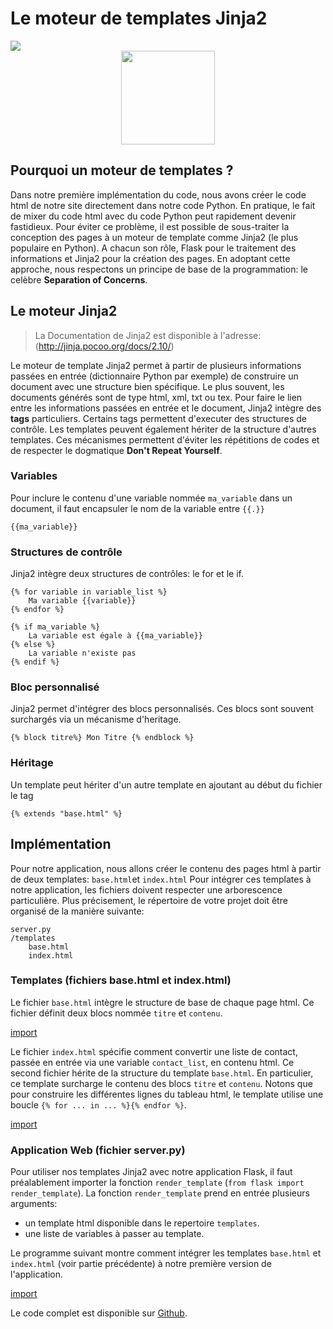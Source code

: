 # Le moteur de templates Jinja2


<div>
<img src="https://img.shields.io/badge/jinja-v2.10-brightgreen.svg"> 
</div>

<div style="text-align:center;">
<img src="http://jinja.pocoo.org/docs/2.10/_static/jinja-small.png" height="150"/>
</div>


## Pourquoi un moteur de templates ?

Dans notre première implémentation du code, nous avons créer le code html de notre site directement dans notre code Python. En pratique, le fait de mixer du code html avec du code Python peut rapidement devenir fastidieux. Pour éviter ce problème, il est possible de sous-traiter la conception des pages à un moteur de template comme Jinja2 (le plus populaire en Python). A chacun son rôle, Flask pour le traitement des informations et Jinja2 pour la création des pages. En adoptant cette approche, nous respectons un principe de base de la programmation: le celèbre **Separation of Concerns**.



## Le moteur Jinja2

> La Documentation de Jinja2 est disponible à l'adresse: (http://jinja.pocoo.org/docs/2.10/)

Le moteur de template Jinja2 permet à partir de plusieurs informations passées en entrée (dictionnaire Python par exemple) de construire un document avec une structure bien spécifique. Le plus souvent, les documents générés sont de type html, xml, txt ou tex. Pour faire le lien entre les informations passées en entrée et le document, Jinja2 intègre des **tags** particuliers. Certains tags permettent d'executer des structures de contrôle. Les templates peuvent également hériter de la structure d'autres templates. Ces mécanismes permettent d'éviter les répétitions de codes et de respecter le dogmatique **Don't Repeat Yourself**.

### Variables

Pour inclure le contenu d'une variable nommée `ma_variable` dans un document, il faut encapsuler le nom de la variable entre `{{.}}`

```
{{ma_variable}}
```

### Structures de contrôle

Jinja2 intègre deux structures de contrôles: le for et le if. 

```
{% for variable in variable_list %}
    Ma variable {{variable}}
{% endfor %}
```

```
{% if ma_variable %}
    La variable est égale à {{ma_variable}}
{% else %}
    La variable n'existe pas
{% endif %}
```

### Bloc personnalisé

Jinja2 permet d'intégrer des blocs personnalisés. Ces blocs sont souvent surchargés via un mécanisme d'heritage. 

```
{% block titre%} Mon Titre {% endblock %}
```

### Héritage

Un template peut hériter d'un autre template en ajoutant au début du fichier le tag

```
{% extends "base.html" %}
```

## Implémentation

Pour notre application, nous allons créer le contenu des pages html à partir de deux templates: `base.html`et `index.html`
Pour intégrer ces templates à notre application, les fichiers doivent respecter une arborescence particulière. Plus précisement, le répertoire de votre projet doit être organisé de la manière suivante:

```
server.py
/templates
    base.html
    index.html
```

### Templates (fichiers base.html et index.html)

Le fichier `base.html` intègre le structure de base de chaque page html. Ce fichier définit deux blocs nommée `titre` et `contenu`.

[import](./src/src3/templates/base.html)

Le fichier `index.html` spécifie comment convertir une liste de contact, passée en entrée via une variable `contact_list`, en contenu html. Ce second fichier hérite de la structure du template `base.html`. En particulier, ce template surcharge le contenu des blocs `titre` et `contenu`. Notons que pour construire les différentes lignes du tableau html, le template utilise une boucle `{% for ... in ... %}{% endfor %}`. 

[import](./src/src3/templates/index.html)


### Application Web (fichier server.py)

Pour utiliser nos templates Jinja2 avec notre application Flask, il faut préalablement importer la fonction `render_template` (`from flask import render_template`). La fonction `render_template` prend en entrée plusieurs arguments:

* un template html disponible dans le repertoire `templates`.
* une liste de variables à passer au template.

Le programme suivant montre comment intégrer les templates `base.html` et `index.html` (voir partie précédente) à notre première version de l'application.

[import](./src/src3/server.py)

Le code complet est disponible sur [Github](https://github.com/vincentchoqueuse/gitbook_flask/tree/master/src/src3).
